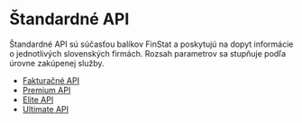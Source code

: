 # Štandardné API

Štandardné API sú súčasťou balíkov FinStat a poskytujú na dopyt informácie o jednotlivých slovenských firmách. Rozsah parametrov sa stupňuje podľa úrovne zakúpenej služby.

- [Fakturačné API](sk-api/sk/standard/invoice.md)
- [Premium API](sk-api/sk/standard/premium.md)
- [Elite API](sk-api/sk/standard/elite.md)
- [Ultimate API](sk-api/sk/standard/ultimate.md)